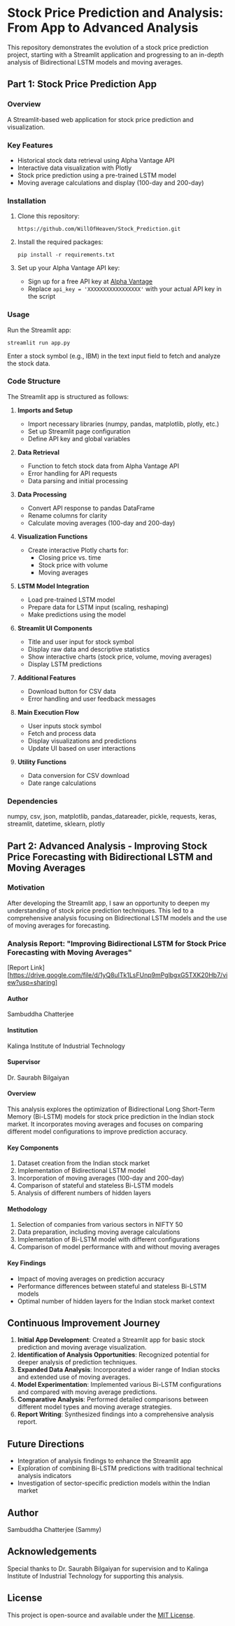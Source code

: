 
# Stock Price Prediction and Analysis: From App to Advanced Analysis

This repository demonstrates the evolution of a stock price prediction
project, starting with a Streamlit application and progressing to an
in-depth analysis of Bidirectional LSTM models and moving averages.

## Part 1: Stock Price Prediction App

### Overview
A Streamlit-based web application for stock price prediction and
visualization.

### Key Features
- Historical stock data retrieval using Alpha Vantage API
- Interactive data visualization with Plotly
- Stock price prediction using a pre-trained LSTM model
- Moving average calculations and display (100-day and 200-day)

### Installation

1. Clone this repository:
   ```
   https://github.com/WillOfHeaven/Stock_Prediction.git
   ```

2. Install the required packages:
   ```
   pip install -r requirements.txt
   ```

3. Set up your Alpha Vantage API key:
   - Sign up for a free API key at [Alpha Vantage](
https://www.alphavantage.co/)
   - Replace `api_key = 'XXXXXXXXXXXXXXXXX'` with your actual API key in the
script

### Usage

Run the Streamlit app:
```
streamlit run app.py
```

Enter a stock symbol (e.g., IBM) in the text input field to fetch and
analyze the stock data.

### Code Structure

The Streamlit app is structured as follows:

1. **Imports and Setup**
   - Import necessary libraries (numpy, pandas, matplotlib, plotly, etc.)
   - Set up Streamlit page configuration
   - Define API key and global variables

2. **Data Retrieval**
   - Function to fetch stock data from Alpha Vantage API
   - Error handling for API requests
   - Data parsing and initial processing

3. **Data Processing**
   - Convert API response to pandas DataFrame
   - Rename columns for clarity
   - Calculate moving averages (100-day and 200-day)

4. **Visualization Functions**
   - Create interactive Plotly charts for:
     - Closing price vs. time
     - Stock price with volume
     - Moving averages

5. **LSTM Model Integration**
   - Load pre-trained LSTM model
   - Prepare data for LSTM input (scaling, reshaping)
   - Make predictions using the model

6. **Streamlit UI Components**
   - Title and user input for stock symbol
   - Display raw data and descriptive statistics
   - Show interactive charts (stock price, volume, moving averages)
   - Display LSTM predictions

7. **Additional Features**
   - Download button for CSV data
   - Error handling and user feedback messages

8. **Main Execution Flow**
   - User inputs stock symbol
   - Fetch and process data
   - Display visualizations and predictions
   - Update UI based on user interactions

9. **Utility Functions**
   - Data conversion for CSV download
   - Date range calculations

### Dependencies

numpy, csv, json, matplotlib, pandas_datareader, pickle, requests, keras,
streamlit, datetime, sklearn, plotly

## Part 2: Advanced Analysis - Improving Stock Price Forecasting with Bidirectional LSTM and Moving Averages

### Motivation
After developing the Streamlit app, I saw an opportunity to deepen my
understanding of stock price prediction techniques. This led to a
comprehensive analysis focusing on Bidirectional LSTM models and the use of
moving averages for forecasting.

### Analysis Report: "Improving Bidirectional LSTM for Stock Price Forecasting with Moving Averages"

[Report Link] [https://drive.google.com/file/d/1yQ8ulTk1LsFUnp9mPglbgxG5TXK20Hb7/view?usp=sharing]

#### Author
Sambuddha Chatterjee

#### Institution
Kalinga Institute of Industrial Technology

#### Supervisor
Dr. Saurabh Bilgaiyan

#### Overview
This analysis explores the optimization of Bidirectional Long Short-Term
Memory (Bi-LSTM) models for stock price prediction in the Indian stock
market. It incorporates moving averages and focuses on comparing different
model configurations to improve prediction accuracy.

#### Key Components
1. Dataset creation from the Indian stock market
2. Implementation of Bidirectional LSTM model
3. Incorporation of moving averages (100-day and 200-day)
4. Comparison of stateful and stateless Bi-LSTM models
5. Analysis of different numbers of hidden layers

#### Methodology
1. Selection of companies from various sectors in NIFTY 50
2. Data preparation, including moving average calculations
3. Implementation of Bi-LSTM model with different configurations
4. Comparison of model performance with and without moving averages

#### Key Findings
- Impact of moving averages on prediction accuracy
- Performance differences between stateful and stateless Bi-LSTM models
- Optimal number of hidden layers for the Indian stock market context

## Continuous Improvement Journey

1. **Initial App Development**: Created a Streamlit app for basic stock
prediction and moving average visualization.
2. **Identification of Analysis Opportunities**: Recognized potential for
deeper analysis of prediction techniques.
3. **Expanded Data Analysis**: Incorporated a wider range of Indian stocks
and extended use of moving averages.
4. **Model Experimentation**: Implemented various Bi-LSTM configurations
and compared with moving average predictions.
5. **Comparative Analysis**: Performed detailed comparisons between
different model types and moving average strategies.
6. **Report Writing**: Synthesized findings into a comprehensive analysis
report.

## Future Directions

- Integration of analysis findings to enhance the Streamlit app
- Exploration of combining Bi-LSTM predictions with traditional technical
analysis indicators
- Investigation of sector-specific prediction models within the Indian
market

## Author

Sambuddha Chatterjee (Sammy)

## Acknowledgements

Special thanks to Dr. Saurabh Bilgaiyan for supervision and to Kalinga
Institute of Industrial Technology for supporting this analysis.

## License

This project is open-source and available under the [MIT License](LICENSE).
